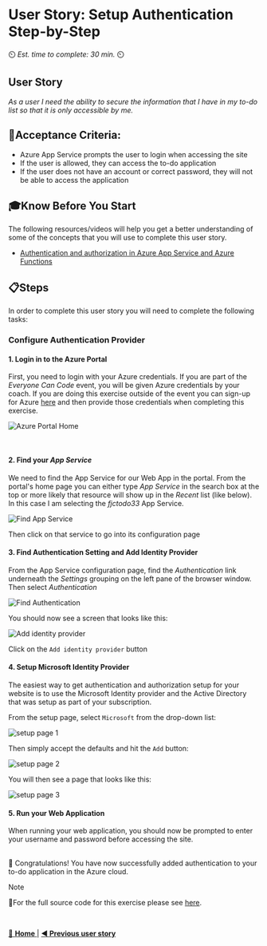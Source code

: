 # User Story: Setup Authentication Step-by-Step
⏲️ _Est. time to complete: 30 min._ ⏲️

## User Story

_As a user I need the ability to secure the information that I have in my to-do list so that it is only accessible by me._

## 🎯Acceptance Criteria:
- Azure App Service prompts the user to login when accessing the site
- If the user is allowed, they can access the to-do application
- If the user does not have an account or correct password, they will not be able to access the application

## 🎓Know Before You Start
The following resources/videos will help you get a better understanding of some of the concepts that you will use to complete this user story.

- [Authentication and authorization in Azure App Service and Azure Functions](https://learn.microsoft.com/en-us/azure/app-service/overview-authentication-authorization)  <br/>

## 📋Steps

In order to complete this user story you will need to complete the following tasks:

### Configure Authentication Provider

#### 1. Login in to the Azure Portal
First, you need to login with your Azure credentials.  If you are part of the _Everyone Can Code_ event, you will be given Azure credentials by your coach.  If you are doing this exercise outside of the event you can sign-up for Azure [here](https://azure.microsoft.com/en-us/) and then provide those credentials when completing this exercise.

![Azure Portal Home](../images/az-portal-home-page-us2.png)

<br/>

#### 2. Find your _App Service_
We need to find the App Service for our Web App in the portal.  From the portal's home page you can either type _App Service_ in the search box at the top or more likely that resource will show up in the _Recent_ list (like below).  In this case I am selecting the _fjctodo33_ App Service.

![Find App Service](../images/az-portal-find-app-service.png)

Then click on that service to go into its configuration page

#### 3. Find Authentication Setting and Add Identity Provider
From the App Service configuration page, find the _Authentication_ link underneath the _Settings_ grouping on the left pane of the browser window.  Then select _Authentication_

![Find Authentication](../images/az-portal-app-service-pane-authentication.png)

You should now see a screen that looks like this:

![Add identity provider](../images/az-portal-app-service-add-identity-provider.png)

Click on the `Add identity provider` button

#### 4. Setup Microsoft Identity Provider
The easiest way to get authentication and authorization setup for your website is to use the Microsoft Identity provider and the Active Directory that was setup as part of your subscription.  

From the setup page, select `Microsoft` from the drop-down list:

![setup page 1](../images/az-portal-app-service-add-identity-setup-01.png)

Then simply accept the defaults and hit the `Add` button:

![setup page 2](../images/az-portal-app-service-add-identity-setup-02.png)

You will then see a page that looks like this:

![setup page 3](../images/az-portal-app-service-add-identity-setup-03.png)


#### 5. Run your Web Application
When running your web application, you should now be prompted to enter your username and password before accessing the site.


<br/>
🎉 Congratulations! You have now successfully added authentication to your to-do application in the Azure cloud.  

<br/>

> [!NOTE]
> 📄For the full source code for this exercise please see [here](/Track_1_ToDo_App/Sprint-08%20-%20Deploy%20to%20the%20Cloud/src/app-s08-f01-us02/).

<br/>

[🔼 **Home** ](/Track_1_ToDo_App/README.md) | [**◀ Previous user story** ](/Track_1_ToDo_App/Sprint-08%20-%20Deploy%20to%20the%20Cloud/Feature%201%20-%20Deploy%20to%20Azure.md/User%20Story%201%20-%20Deploy%20to%20Azure.md)
